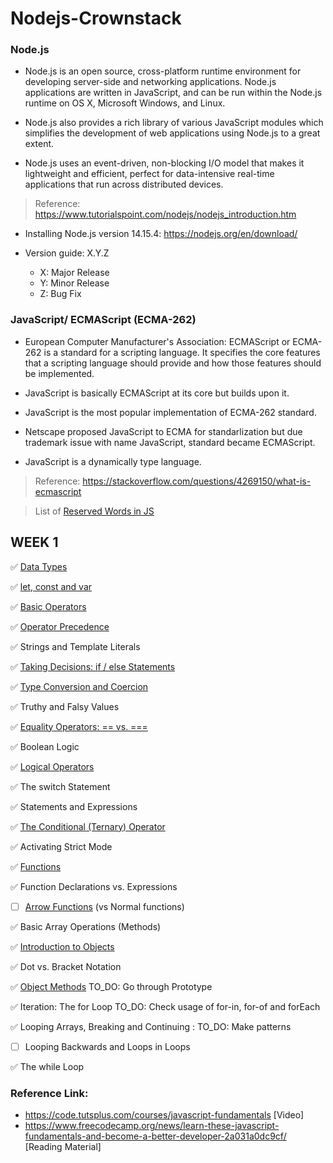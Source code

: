 # Nodejs-Crownstack

### Node.js

- Node.js is an open source, cross-platform runtime environment for developing server-side and networking applications. Node.js applications are written in JavaScript, and can be run within the Node.js runtime on OS X, Microsoft Windows, and Linux.

- Node.js also provides a rich library of various JavaScript modules which simplifies the development of web applications using Node.js to a great extent.

- Node.js uses an event-driven, non-blocking I/O model that makes it lightweight and efficient, perfect for data-intensive real-time applications that run across distributed devices.

> Reference: https://www.tutorialspoint.com/nodejs/nodejs_introduction.htm

- Installing Node.js version 14.15.4: https://nodejs.org/en/download/

- Version guide: X.Y.Z
   - X: Major Release
   - Y: Minor Release
   - Z: Bug Fix

### JavaScript/ ECMAScript (ECMA-262)

- European Computer Manufacturer's Association: ECMAScript or ECMA-262 is a standard for a scripting language. It specifies the core features that a scripting language should provide and how those features should be implemented.
- JavaScript is basically ECMAScript at its core but builds upon it.
- JavaScript is the most popular implementation of ECMA-262 standard.
- Netscape proposed JavaScript to ECMA for standarlization but due trademark issue with name JavaScript, standard became ECMAScript.

- JavaScript is a dynamically type language.

> Reference: https://stackoverflow.com/questions/4269150/what-is-ecmascript

> List of [Reserved Words in JS](http://www.javascripter.net/faq/reserved.htm)

## WEEK 1

:white_check_mark: [Data Types](https://www.programiz.com/javascript/data-types)

:white_check_mark: [let, const and var](https://www.programiz.com/javascript/variables-constants)

:white_check_mark: [Basic Operators](https://www.programiz.com/javascript/operators)

:white_check_mark: [Operator Precedence](https://www.geeksforgeeks.org/operator-precedence-in-javascript/)

:white_check_mark: Strings and Template Literals

:white_check_mark: [Taking Decisions: if / else Statements](https://www.guru99.com/how-to-use-conditional-statements-in-javascript.html)

:white_check_mark: [Type Conversion and Coercion](https://www.freecodecamp.org/news/js-type-coercion-explained-27ba3d9a2839/)

:white_check_mark: Truthy and Falsy Values

:white_check_mark: [Equality Operators: == vs. ===](https://www.programiz.com/javascript/operators)

:white_check_mark: Boolean Logic

:white_check_mark: [Logical Operators](https://www.programiz.com/javascript/operators)

:white_check_mark: The switch Statement

:white_check_mark: Statements and Expressions

:white_check_mark: [The Conditional (Ternary) Operator](https://www.programiz.com/javascript/ternary-operator)

:white_check_mark: Activating Strict Mode

:white_check_mark: [Functions](https://www.programiz.com/javascript/function)

:white_check_mark: Function Declarations vs. Expressions

- [ ] [Arrow Functions](https://dmitripavlutin.com/differences-between-arrow-and-regular-functions/) (vs Normal functions)

:white_check_mark: Basic Array Operations (Methods)

:white_check_mark: [Introduction to Objects](https://www.geeksforgeeks.org/objects-in-javascript/) 

:white_check_mark: Dot vs. Bracket Notation

:white_check_mark: [Object Methods](https://www.digitalocean.com/community/tutorials/how-to-use-object-methods-in-javascript) TO_DO: Go through Prototype

:white_check_mark: Iteration: The for Loop TO_DO: Check usage of for-in, for-of and forEach

:white_check_mark: Looping Arrays, Breaking and Continuing : TO_DO: Make patterns

- [ ] Looping Backwards and Loops in Loops

:white_check_mark: The while Loop

### Reference Link: 
- https://code.tutsplus.com/courses/javascript-fundamentals [Video]
- https://www.freecodecamp.org/news/learn-these-javascript-fundamentals-and-become-a-better-developer-2a031a0dc9cf/ [Reading Material]